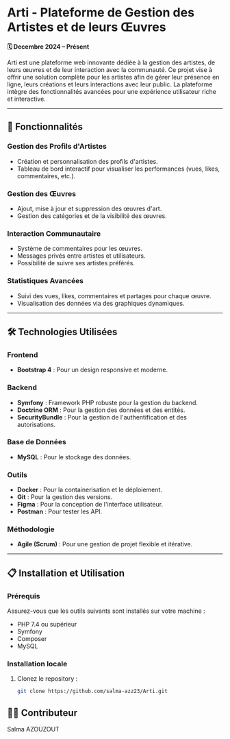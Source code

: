 # Arti - Plateforme de Gestion des Artistes et de leurs Œuvres

**🗓 Decembre 2024 – Présent**

Arti est une plateforme web innovante dédiée à la gestion des artistes, de leurs œuvres et de leur interaction avec la communauté. Ce projet vise à offrir une solution complète pour les artistes afin de gérer leur présence en ligne, leurs créations et leurs interactions avec leur public. La plateforme intègre des fonctionnalités avancées pour une expérience utilisateur riche et interactive.

---

## 🚀 Fonctionnalités

### **Gestion des Profils d'Artistes**
- Création et personnalisation des profils d'artistes.
- Tableau de bord interactif pour visualiser les performances (vues, likes, commentaires, etc.).

### **Gestion des Œuvres**
- Ajout, mise à jour et suppression des œuvres d'art.
- Gestion des catégories et de la visibilité des œuvres.

### **Interaction Communautaire**
- Système de commentaires pour les œuvres.
- Messages privés entre artistes et utilisateurs.
- Possibilité de suivre ses artistes préférés.

### **Statistiques Avancées**
- Suivi des vues, likes, commentaires et partages pour chaque œuvre.
- Visualisation des données via des graphiques dynamiques.

---

## 🛠 Technologies Utilisées

### **Frontend**
- **Bootstrap 4** : Pour un design responsive et moderne.

### **Backend**
- **Symfony** : Framework PHP robuste pour la gestion du backend.
- **Doctrine ORM** : Pour la gestion des données et des entités.
- **SecurityBundle** : Pour la gestion de l'authentification et des autorisations.

### **Base de Données**
- **MySQL** : Pour le stockage des données.

### **Outils**
- **Docker** : Pour la containerisation et le déploiement.
- **Git** : Pour la gestion des versions.
- **Figma** : Pour la conception de l'interface utilisateur.
- **Postman** : Pour tester les API.

### **Méthodologie**
- **Agile (Scrum)** : Pour une gestion de projet flexible et itérative.

---



## 📋 Installation et Utilisation

### **Prérequis**
Assurez-vous que les outils suivants sont installés sur votre machine :
- PHP 7.4 ou supérieur
- Symfony
- Composer
- MySQL


### **Installation locale**

1. Clonez le repository :
   ```bash
   git clone https://github.com/salma-azz23/Arti.git
   

## 👩‍💻 Contributeur
Salma AZOUZOUT
